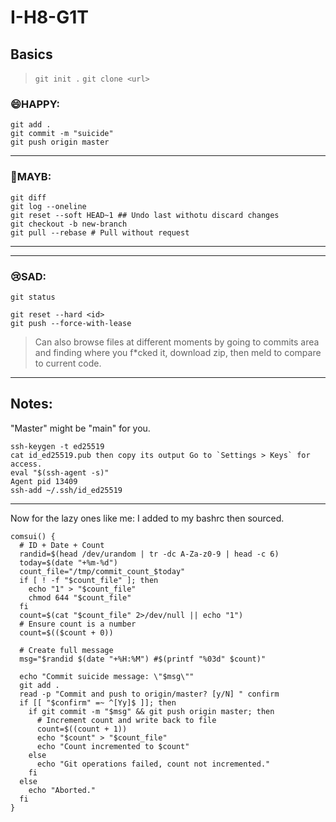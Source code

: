 # I-H8-G1T

## Basics
> `git init .`
> `git clone <url>`

### 😄HAPPY:

```
git add .
git commit -m "suicide" 
git push origin master
```
---
### 🫤MAYB:
```
git diff
git log --oneline
git reset --soft HEAD~1 ## Undo last withotu discard changes
git checkout -b new-branch 
git pull --rebase # Pull without request
```
---   

---
### 😢SAD:

```
git status

git reset --hard <id>
git push --force-with-lease
```
> Can also browse files at different moments by going to commits area and finding where you f*cked it, download zip, then meld to compare to current code.
---

## Notes:

"Master" might be "main" for you.

```
ssh-keygen -t ed25519
cat id_ed25519.pub then copy its output Go to `Settings > Keys` for access.
eval "$(ssh-agent -s)"
Agent pid 13409
ssh-add ~/.ssh/id_ed25519
```

---

Now for the lazy ones like me: I added to my bashrc then sourced.

```
comsui() {
  # ID + Date + Count
  randid=$(head /dev/urandom | tr -dc A-Za-z0-9 | head -c 6)
  today=$(date "+%m-%d")
  count_file="/tmp/commit_count_$today"
  if [ ! -f "$count_file" ]; then
    echo "1" > "$count_file"
    chmod 644 "$count_file"
  fi
  count=$(cat "$count_file" 2>/dev/null || echo "1")
  # Ensure count is a number
  count=$(($count + 0))
  
  # Create full message
  msg="$randid $(date "+%H:%M") #$(printf "%03d" $count)"
  
  echo "Commit suicide message: \"$msg\""
  git add .
  read -p "Commit and push to origin/master? [y/N] " confirm
  if [[ "$confirm" =~ ^[Yy]$ ]]; then
    if git commit -m "$msg" && git push origin master; then
      # Increment count and write back to file
      count=$((count + 1))
      echo "$count" > "$count_file"
      echo "Count incremented to $count"
    else
      echo "Git operations failed, count not incremented."
    fi
  else
    echo "Aborted."
  fi
}
``` 
